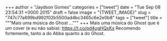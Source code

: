 
+++
author = "Jaydson Gomes"
categories = ["tweet"]
date = "Tue Sep 08 23:54:31 +0000 2015"
draft = false
image = "{TWEET_IMAGE}"
slug = "747c77a699bd992f02b5500ad4bc3465c6e2e0b8"
tags = ["tweet"]
title = """Mais uma música do Ghost ..."""
+++
Mais uma música do Ghost que é um cover (e eu não sabia): https://t.co/pd4ugHQxKx Recomendo fortemente, tanto a do Abba quanto a do Ghost.
